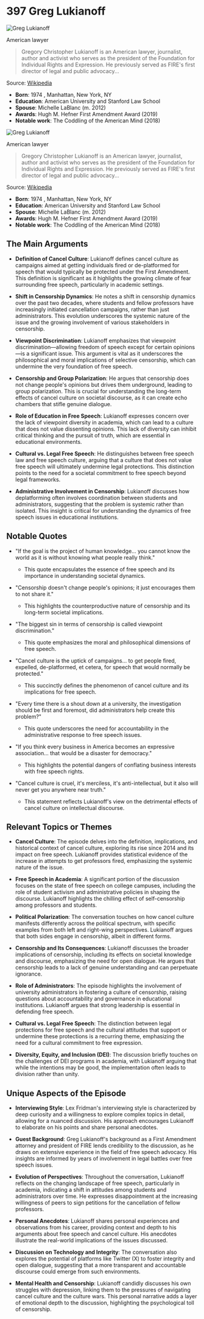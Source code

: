 # 397 Greg Lukianoff


![Greg Lukianoff](https://encrypted-tbn0.gstatic.com/images?q=tbn:ANd9GcSyo9YV0qKUks2joLdMjayZgDYdzmAI-xOLnhPoqA&s=0)

American lawyer

> Gregory Christopher Lukianoff is an American lawyer, journalist, author and activist who serves as the president of the Foundation for Individual Rights and Expression. He previously served as FIRE's first director of legal and public advocacy...

Source: [Wikipedia](https://en.wikipedia.org/wiki/Greg_Lukianoff)

- **Born**: 1974 , Manhattan, New York, NY
- **Education**: American University and Stanford Law School
- **Spouse**: Michelle LaBlanc ​(m. 2012)​
- **Awards**: Hugh M. Hefner First Amendment Award (2019)
- **Notable work**: The Coddling of the American Mind (2018)



![Greg Lukianoff](https://encrypted-tbn0.gstatic.com/images?q=tbn:ANd9GcSyo9YV0qKUks2joLdMjayZgDYdzmAI-xOLnhPoqA&s=0)

American lawyer

> Gregory Christopher Lukianoff is an American lawyer, journalist, author and activist who serves as the president of the Foundation for Individual Rights and Expression. He previously served as FIRE's first director of legal and public advocacy...

Source: [Wikipedia](https://en.wikipedia.org/wiki/Greg_Lukianoff)

- **Born**: 1974 , Manhattan, New York, NY
- **Education**: American University and Stanford Law School
- **Spouse**: Michelle LaBlanc ​(m. 2012)​
- **Awards**: Hugh M. Hefner First Amendment Award (2019)
- **Notable work**: The Coddling of the American Mind (2018)


## The Main Arguments

- **Definition of Cancel Culture**: Lukianoff defines cancel culture as campaigns aimed at getting individuals fired or de-platformed for speech that would typically be protected under the First Amendment. This definition is significant as it highlights the growing climate of fear surrounding free speech, particularly in academic settings.

- **Shift in Censorship Dynamics**: He notes a shift in censorship dynamics over the past two decades, where students and fellow professors have increasingly initiated cancellation campaigns, rather than just administrators. This evolution underscores the systemic nature of the issue and the growing involvement of various stakeholders in censorship.

- **Viewpoint Discrimination**: Lukianoff emphasizes that viewpoint discrimination—allowing freedom of speech except for certain opinions—is a significant issue. This argument is vital as it underscores the philosophical and moral implications of selective censorship, which can undermine the very foundation of free speech.

- **Censorship and Group Polarization**: He argues that censorship does not change people's opinions but drives them underground, leading to group polarization. This is crucial for understanding the long-term effects of cancel culture on societal discourse, as it can create echo chambers that stifle genuine dialogue.

- **Role of Education in Free Speech**: Lukianoff expresses concern over the lack of viewpoint diversity in academia, which can lead to a culture that does not value dissenting opinions. This lack of diversity can inhibit critical thinking and the pursuit of truth, which are essential in educational environments.

- **Cultural vs. Legal Free Speech**: He distinguishes between free speech law and free speech culture, arguing that a culture that does not value free speech will ultimately undermine legal protections. This distinction points to the need for a societal commitment to free speech beyond legal frameworks.

- **Administrative Involvement in Censorship**: Lukianoff discusses how deplatforming often involves coordination between students and administrators, suggesting that the problem is systemic rather than isolated. This insight is critical for understanding the dynamics of free speech issues in educational institutions.

## Notable Quotes

- "If the goal is the project of human knowledge... you cannot know the world as it is without knowing what people really think."
  - This quote encapsulates the essence of free speech and its importance in understanding societal dynamics.

- "Censorship doesn't change people's opinions; it just encourages them to not share it."
  - This highlights the counterproductive nature of censorship and its long-term societal implications.

- "The biggest sin in terms of censorship is called viewpoint discrimination."
  - This quote emphasizes the moral and philosophical dimensions of free speech.

- "Cancel culture is the uptick of campaigns... to get people fired, expelled, de-platformed, et cetera, for speech that would normally be protected."
  - This succinctly defines the phenomenon of cancel culture and its implications for free speech.

- "Every time there is a shout down at a university, the investigation should be first and foremost, did administrators help create this problem?"
  - This quote underscores the need for accountability in the administrative response to free speech issues.

- "If you think every business in America becomes an expressive association... that would be a disaster for democracy."
  - This highlights the potential dangers of conflating business interests with free speech rights.

- "Cancel culture is cruel, it's merciless, it's anti-intellectual, but it also will never get you anywhere near truth."
  - This statement reflects Lukianoff's view on the detrimental effects of cancel culture on intellectual discourse.

## Relevant Topics or Themes

- **Cancel Culture**: The episode delves into the definition, implications, and historical context of cancel culture, exploring its rise since 2014 and its impact on free speech. Lukianoff provides statistical evidence of the increase in attempts to get professors fired, emphasizing the systemic nature of the issue.

- **Free Speech in Academia**: A significant portion of the discussion focuses on the state of free speech on college campuses, including the role of student activism and administrative policies in shaping the discourse. Lukianoff highlights the chilling effect of self-censorship among professors and students.

- **Political Polarization**: The conversation touches on how cancel culture manifests differently across the political spectrum, with specific examples from both left and right-wing perspectives. Lukianoff argues that both sides engage in censorship, albeit in different forms.

- **Censorship and Its Consequences**: Lukianoff discusses the broader implications of censorship, including its effects on societal knowledge and discourse, emphasizing the need for open dialogue. He argues that censorship leads to a lack of genuine understanding and can perpetuate ignorance.

- **Role of Administrators**: The episode highlights the involvement of university administrators in fostering a culture of censorship, raising questions about accountability and governance in educational institutions. Lukianoff argues that strong leadership is essential in defending free speech.

- **Cultural vs. Legal Free Speech**: The distinction between legal protections for free speech and the cultural attitudes that support or undermine these protections is a recurring theme, emphasizing the need for a cultural commitment to free expression.

- **Diversity, Equity, and Inclusion (DEI)**: The discussion briefly touches on the challenges of DEI programs in academia, with Lukianoff arguing that while the intentions may be good, the implementation often leads to division rather than unity.

## Unique Aspects of the Episode

- **Interviewing Style**: Lex Fridman's interviewing style is characterized by deep curiosity and a willingness to explore complex topics in detail, allowing for a nuanced discussion. His approach encourages Lukianoff to elaborate on his points and share personal anecdotes.

- **Guest Background**: Greg Lukianoff's background as a First Amendment attorney and president of FIRE lends credibility to the discussion, as he draws on extensive experience in the field of free speech advocacy. His insights are informed by years of involvement in legal battles over free speech issues.

- **Evolution of Perspectives**: Throughout the conversation, Lukianoff reflects on the changing landscape of free speech, particularly in academia, indicating a shift in attitudes among students and administrators over time. He expresses disappointment at the increasing willingness of peers to sign petitions for the cancellation of fellow professors.

- **Personal Anecdotes**: Lukianoff shares personal experiences and observations from his career, providing context and depth to his arguments about free speech and cancel culture. His anecdotes illustrate the real-world implications of the issues discussed.

- **Discussion on Technology and Integrity**: The conversation also explores the potential of platforms like Twitter (X) to foster integrity and open dialogue, suggesting that a more transparent and accountable discourse could emerge from such environments.

- **Mental Health and Censorship**: Lukianoff candidly discusses his own struggles with depression, linking them to the pressures of navigating cancel culture and the culture wars. This personal narrative adds a layer of emotional depth to the discussion, highlighting the psychological toll of censorship.
